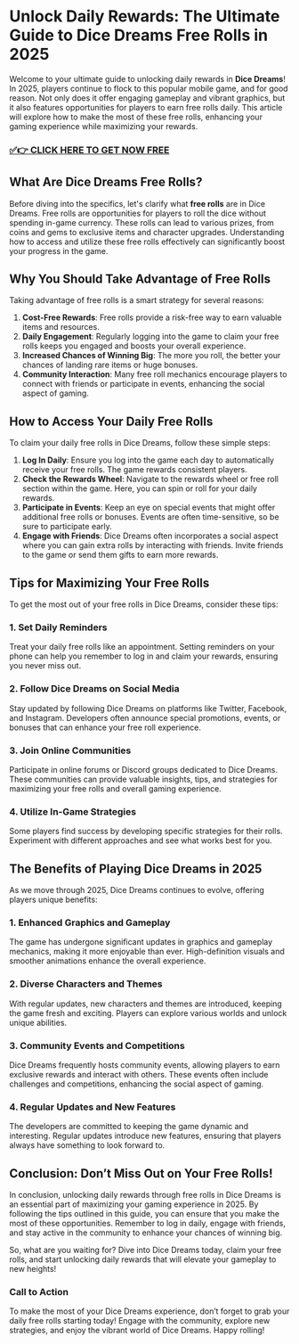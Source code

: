 # Unlock Daily Rewards: The Ultimate Guide to Dice Dreams Free Rolls in 2025

Welcome to your ultimate guide to unlocking daily rewards in **Dice Dreams**! In 2025, players continue to flock to this popular mobile game, and for good reason. Not only does it offer engaging gameplay and vibrant graphics, but it also features opportunities for players to earn free rolls daily. This article will explore how to make the most of these free rolls, enhancing your gaming experience while maximizing your rewards.

### [✅👉 CLICK HERE TO GET NOW FREE](https://freerewards.xyz/dice/dreams/)

## What Are Dice Dreams Free Rolls?

Before diving into the specifics, let's clarify what **free rolls** are in Dice Dreams. Free rolls are opportunities for players to roll the dice without spending in-game currency. These rolls can lead to various prizes, from coins and gems to exclusive items and character upgrades. Understanding how to access and utilize these free rolls effectively can significantly boost your progress in the game.

## Why You Should Take Advantage of Free Rolls

Taking advantage of free rolls is a smart strategy for several reasons:

1. **Cost-Free Rewards**: Free rolls provide a risk-free way to earn valuable items and resources.
2. **Daily Engagement**: Regularly logging into the game to claim your free rolls keeps you engaged and boosts your overall experience.
3. **Increased Chances of Winning Big**: The more you roll, the better your chances of landing rare items or huge bonuses.
4. **Community Interaction**: Many free roll mechanics encourage players to connect with friends or participate in events, enhancing the social aspect of gaming.

## How to Access Your Daily Free Rolls

To claim your daily free rolls in Dice Dreams, follow these simple steps:

1. **Log In Daily**: Ensure you log into the game each day to automatically receive your free rolls. The game rewards consistent players.
2. **Check the Rewards Wheel**: Navigate to the rewards wheel or free roll section within the game. Here, you can spin or roll for your daily rewards.
3. **Participate in Events**: Keep an eye on special events that might offer additional free rolls or bonuses. Events are often time-sensitive, so be sure to participate early.
4. **Engage with Friends**: Dice Dreams often incorporates a social aspect where you can gain extra rolls by interacting with friends. Invite friends to the game or send them gifts to earn more rewards.

## Tips for Maximizing Your Free Rolls

To get the most out of your free rolls in Dice Dreams, consider these tips:

### 1. **Set Daily Reminders**

Treat your daily free rolls like an appointment. Setting reminders on your phone can help you remember to log in and claim your rewards, ensuring you never miss out.

### 2. **Follow Dice Dreams on Social Media**

Stay updated by following Dice Dreams on platforms like Twitter, Facebook, and Instagram. Developers often announce special promotions, events, or bonuses that can enhance your free roll experience.

### 3. **Join Online Communities**

Participate in online forums or Discord groups dedicated to Dice Dreams. These communities can provide valuable insights, tips, and strategies for maximizing your free rolls and overall gaming experience.

### 4. **Utilize In-Game Strategies**

Some players find success by developing specific strategies for their rolls. Experiment with different approaches and see what works best for you.

## The Benefits of Playing Dice Dreams in 2025

As we move through 2025, Dice Dreams continues to evolve, offering players unique benefits:

### 1. **Enhanced Graphics and Gameplay**

The game has undergone significant updates in graphics and gameplay mechanics, making it more enjoyable than ever. High-definition visuals and smoother animations enhance the overall experience.

### 2. **Diverse Characters and Themes**

With regular updates, new characters and themes are introduced, keeping the game fresh and exciting. Players can explore various worlds and unlock unique abilities.

### 3. **Community Events and Competitions**

Dice Dreams frequently hosts community events, allowing players to earn exclusive rewards and interact with others. These events often include challenges and competitions, enhancing the social aspect of gaming.

### 4. **Regular Updates and New Features**

The developers are committed to keeping the game dynamic and interesting. Regular updates introduce new features, ensuring that players always have something to look forward to.

## Conclusion: Don’t Miss Out on Your Free Rolls!

In conclusion, unlocking daily rewards through free rolls in Dice Dreams is an essential part of maximizing your gaming experience in 2025. By following the tips outlined in this guide, you can ensure that you make the most of these opportunities. Remember to log in daily, engage with friends, and stay active in the community to enhance your chances of winning big.

So, what are you waiting for? Dive into Dice Dreams today, claim your free rolls, and start unlocking daily rewards that will elevate your gameplay to new heights!

### Call to Action

To make the most of your Dice Dreams experience, don’t forget to grab your daily free rolls starting today! Engage with the community, explore new strategies, and enjoy the vibrant world of Dice Dreams. Happy rolling!
